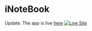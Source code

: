 # iNoteBook
Update: The app is live [here](https://i-note-book-two.vercel.app)
[![Live Site](https://img.shields.io/badge/Live-Demo-blue?style=for-the-badge)]([https://your-deployed-site.com](https://i-note-book-two.vercel.app))
